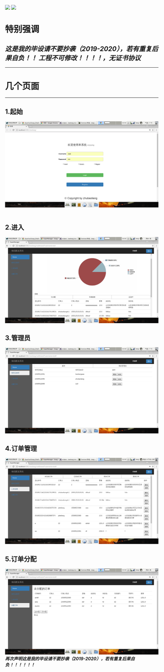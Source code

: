 [![](https://img.shields.io/badge/version-v1.0.beta.1.0-blue.svg)]()  [![](https://img.shields.io/badge/maven-min5.0-red.svg)]()

特别强调
=======
***这是我的毕设请不要抄袭（2019-2020），若有重复后果自负！！ 工程不可修改！！！！，无证书协议***
---------
--------
# 几个页面
--------
## 1.起始
![起始](https://github.com/GuanYunChang/Goods_/blob/master/gitpic/1.png) 
## 2.进入
![进入](https://github.com/GuanYunChang/Goods_/blob/master/gitpic/2.png)
## 3.管理员
![管理员](https://github.com/GuanYunChang/Goods_/blob/master/gitpic/3.png)
## 4.订单管理
![订单管理](https://github.com/GuanYunChang/Goods_/blob/master/gitpic/4.png)
## 5.订单分配
![订单分配](https://github.com/GuanYunChang/Goods_/blob/master/gitpic/5.png)
***再次声明这是我的毕设请不要抄袭（2019-2020），若有重复后果自负！！！！！！***

